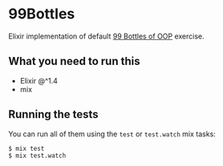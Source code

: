 # 99Bottles

Elixir implementation of default [99 Bottles of OOP](https://sandimetz.com/99bottles-sample-ruby) exercise.

## What you need to run this

* Elixir @^1.4
* mix

## Running the tests

You can run all of them using the `test` or `test.watch` mix tasks:

```
$ mix test
$ mix test.watch
```

